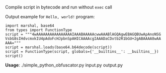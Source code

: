 Compile script in bytecode and run without `exec` call

Output example for `Hello, world!` program:
```
import marshal, base64
from types import FunctionType
script = """4wAAAAAAAAAAAAAAAAIAAABAAAAAcwwAAABlAGQAgwEBAGQBUwApAnoNSG
VsbG8sIHdvcmxkIU4pAdoFcHJpbnSpAHICAAAAcgIAAADaCDxtb2R1bGU+2gABAAAA8wAA
AAA="""
script = marshal.loads(base64.b64decode(script))
script = FunctionType(script, globals={'__builtins__': __builtins__})
script()
```

**Usage**:
./simple_python_obfuscator.py input.py output.py
